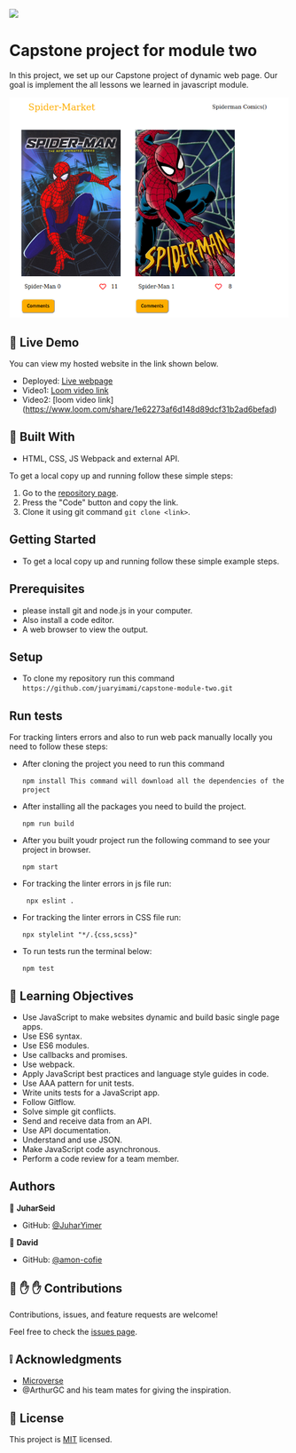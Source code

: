 ![](https://img.shields.io/badge/Microverse-blueviolet)

# Capstone project for module two

In this project, we set up our Capstone project of dynamic web page. Our goal is implement 
the all lessons we learned in javascript module. 

![screenshot](./public/Screenshot%20from%202022-10-20%2011-48-34.png)

## :red_circle: Live Demo
You can view my hosted website in the link shown below.

- Deployed: [Live webpage](https://juaryimami.github.io/capstone-module-two/dist/)
- Video1: [Loom video link](https://www.loom.com/share/05024db5a0264262a79cae35baee1cd1)
- Video2: [loom video link] (https://www.loom.com/share/1e62273af6d148d89dcf31b2ad6befad)

## :hammer: Built With

- HTML, CSS, JS Webpack and external API.

To get a local copy up and running follow these simple steps:

1. Go to the [repository page]( https://juaryimami.github.io/capstone-module-two/).
2. Press the "Code" button and copy the link.
3. Clone it using git command `git clone <link>`.

## Getting Started
   - To get a local copy up and running follow these simple example steps.

## Prerequisites
   - please install git and node.js in your computer.
   - Also install a code editor.
   - A web browser to view the output.

## Setup
   - To clone my repository run this command `https://github.com/juaryimami/capstone-module-two.git`  

## Run tests
   For tracking linters errors and also to run web pack manually locally you need to follow these steps:

   - After cloning the project you need to run this command

         npm install This command will download all the dependencies of the project

   - After installing all the packages you need to build the project.
        
         npm run build
         
   - After you built youdr project run the following command to see your project in browser.
        
         npm start

  - For tracking the linter errors in js file run:

         npx eslint .

   - For tracking the linter errors in CSS file run:

         npx stylelint "*/.{css,scss}"

   - To run tests run the terminal below:

         npm test

## :blue_book: Learning Objectives

- Use JavaScript to make websites dynamic and build basic single page apps.
- Use ES6 syntax.
- Use ES6 modules.
- Use callbacks and promises.
- Use webpack.
- Apply JavaScript best practices and language style guides in code.
- Use AAA pattern for unit tests.
- Write units tests for a JavaScript app.
- Follow Gitflow.
- Solve simple git conflicts.
- Send and receive data from an API.
- Use API documentation.
- Understand and use JSON.
- Make JavaScript code asynchronous.
- Perform a code review for a team member.

## Authors

👤 **JuharSeid**

- GitHub: [@JuharYimer](https://github.com/juaryimami)

👤 **David**

- GitHub: [@amon-cofie](https://github.com/amone-cofie)

## 🤝 :raised_hand: :raised_hand: Contributions

Contributions, issues, and feature requests are welcome!

Feel free to check the [issues page](https://github.com/juaryimami/capstone-module-two/issues).

## :grey_exclamation: Acknowledgments

- [Microverse](https://www.microverse.org/)
- @ArthurGC and his team mates for giving the inspiration.

## 📝 License

This project is [MIT](LICENSE) licensed.

